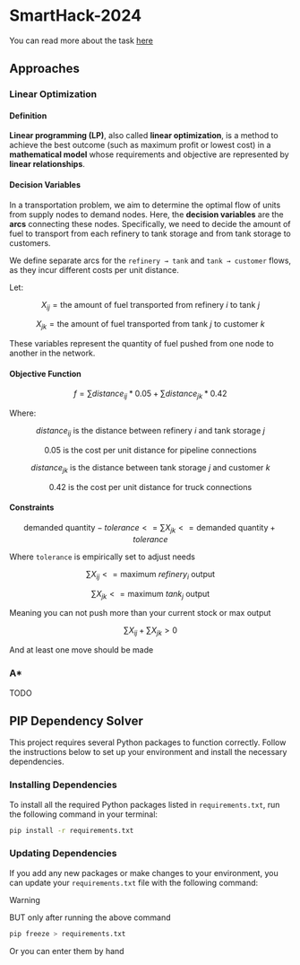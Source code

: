 # SmartHack-2024

You can read more about the task [here](https://github.com/SmartHack2024/challenge/blob/main/README.md)

## Approaches

### Linear Optimization

#### Definition

**Linear programming (LP)**, also called **linear optimization**, is a method to achieve the best outcome (such as maximum profit or lowest cost) in a **mathematical model** whose requirements and objective are represented by **linear relationships**.

#### Decision Variables

In a transportation problem, we aim to determine the optimal flow of units from supply nodes to demand nodes. Here, the **decision variables** are the **arcs** connecting these nodes. Specifically, we need to decide the amount of fuel to transport from each refinery to tank storage and from tank storage to customers.

We define separate arcs for the `refinery → tank` and `tank → customer` flows, as they incur different costs per unit distance.

Let:

```math
X_{ij} = \text{the amount of fuel transported from refinery } i \text{ to tank } j
```

```math
X_{jk} = \text{the amount of fuel transported from tank } j \text{ to customer } k
```

These variables represent the quantity of fuel pushed from one node to another in the network.

#### Objective Function

```math
f = \sum{} distance_{ij} * 0.05 + \sum{} distance_{jk} * 0.42 
```

Where:

```math
distance_{ij} \text{ is the distance between refinery } i \text{ and tank storage } j
```

```math
0.05 \text{ is the cost per unit distance for pipeline connections}
```

```math
distance_{jk} \text{ is the distance between tank storage } j \text{ and customer } k
```

```math
0.42 \text{ is the cost per unit distance for truck connections}
```

#### Constraints

```math
\text{demanded quantity} - tolerance <= \sum{} X_{jk} <= \text{demanded quantity} + tolerance
```

Where `tolerance` is empirically set to adjust needs

```math
\sum{} X_{ij} <= \text{maximum } refinery_{i} \text{ output}
```

```math
\sum{} X_{jk} <= \text{maximum } tank_{j} \text{ output}
```

Meaning you can not push more than your current stock or max output

```math
\sum{} X_{ij} + \sum{} X_{jk} > 0
```

And at least one move should be made

### A*

TODO

## PIP Dependency Solver

This project requires several Python packages to function correctly. Follow the instructions below to set up your environment and install the necessary dependencies.

### Installing Dependencies

To install all the required Python packages listed in `requirements.txt`, run the following command in your terminal:

```bash
pip install -r requirements.txt
```

### Updating Dependencies

If you add any new packages or make changes to your environment, you can update your `requirements.txt` file with the following command:

> [!WARNING]
> BUT only after running the above command

```bash
pip freeze > requirements.txt
```

Or you can enter them by hand 